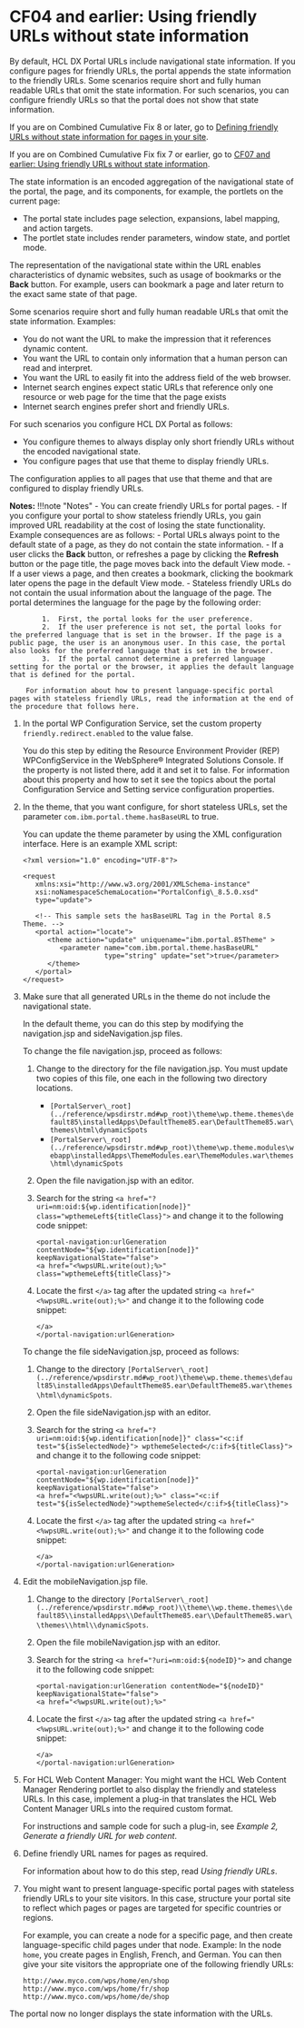 # CF04 and earlier: Using friendly URLs without state information

By default, HCL DX Portal URLs include navigational state information. If you configure pages for friendly URLs, the portal appends the state information to the friendly URLs. Some scenarios require short and fully human readable URLs that omit the state information. For such scenarios, you can configure friendly URLs so that the portal does not show that state information.

If you are on Combined Cumulative Fix 8 or later, go to [Defining friendly URLs without state information for pages in your site](mp_friendly_short_url.md#).

If you are on Combined Cumulative Fix fix 7 or earlier, go to [CF07 and earlier: Using friendly URLs without state information](mp_friendly_short_url_prevcf7.md#).

The state information is an encoded aggregation of the navigational state of the portal, the page, and its components, for example, the portlets on the current page:

-   The portal state includes page selection, expansions, label mapping, and action targets.
-   The portlet state includes render parameters, window state, and portlet mode.

The representation of the navigational state within the URL enables characteristics of dynamic websites, such as usage of bookmarks or the **Back** button. For example, users can bookmark a page and later return to the exact same state of that page.

Some scenarios require short and fully human readable URLs that omit the state information. Examples:

-   You do not want the URL to make the impression that it references dynamic content.
-   You want the URL to contain only information that a human person can read and interpret.
-   You want the URL to easily fit into the address field of the web browser.
-   Internet search engines expect static URLs that reference only one resource or web page for the time that the page exists
-   Internet search engines prefer short and friendly URLs.

For such scenarios you configure HCL DX Portal as follows:

-   You configure themes to always display only short friendly URLs without the encoded navigational state.
-   You configure pages that use that theme to display friendly URLs.

The configuration applies to all pages that use that theme and that are configured to display friendly URLs.

**Notes:**
!!!note "Notes"
    -   You can create friendly URLs for portal pages.
    -   If you configure your portal to show stateless friendly URLs, you gain improved URL readability at the cost of losing the state functionality. Example consequences are as follows:
        -   Portal URLs always point to the default state of a page, as they do not contain the state information.
        -   If a user clicks the **Back** button, or refreshes a page by clicking the **Refresh** button or the page title, the page moves back into the default View mode.
        -   If a user views a page, and then creates a bookmark, clicking the bookmark later opens the page in the default View mode.
        -   Stateless friendly URLs do not contain the usual information about the language of the page. The portal determines the language for the page by the following order:

            1.  First, the portal looks for the user preference.
            2.  If the user preference is not set, the portal looks for the preferred language that is set in the browser. If the page is a public page, the user is an anonymous user. In this case, the portal also looks for the preferred language that is set in the browser.
            3.  If the portal cannot determine a preferred language setting for the portal or the browser, it applies the default language that is defined for the portal.
        
        For information about how to present language-specific portal pages with stateless friendly URLs, read the information at the end of the procedure that follows here.


1.  In the portal WP Configuration Service, set the custom property `friendly.redirect.enabled` to the value false.

    You do this step by editing the Resource Environment Provider (REP) WPConfigService in the WebSphere® Integrated Solutions Console. If the property is not listed there, add it and set it to false. For information about this property and how to set it see the topics about the portal Configuration Service and Setting service configuration properties.

2.  In the theme, that you want configure, for short stateless URLs, set the parameter `com.ibm.portal.theme.hasBaseURL` to true.

    You can update the theme parameter by using the XML configuration interface. Here is an example XML script:

    ```
    <?xml version="1.0" encoding="UTF-8"?>
    
    <request
       xmlns:xsi="http://www.w3.org/2001/XMLSchema-instance" 
       xsi:noNamespaceSchemaLocation="PortalConfig\_8.5.0.xsd"
       type="update">
    
       <!-- This sample sets the hasBaseURL Tag in the Portal 8.5 Theme. -->
       <portal action="locate">
          <theme action="update" uniquename="ibm.portal.85Theme" >
             <parameter name="com.ibm.portal.theme.hasBaseURL" 
                        type="string" update="set">true</parameter>
          </theme>
       </portal>
    </request>
    ```

3.  Make sure that all generated URLs in the theme do not include the navigational state.

    In the default theme, you can do this step by modifying the navigation.jsp and sideNavigation.jsp files.

    To change the file navigation.jsp, proceed as follows:

    1.  Change to the directory for the file navigation.jsp. You must update two copies of this file, one each in the following two directory locations.

        -   `[PortalServer\_root](../reference/wpsdirstr.md#wp_root)\theme\wp.theme.themes\default85\installedApps\DefaultTheme85.ear\DefaultTheme85.war\themes\html\dynamicSpots`
        -   `[PortalServer\_root](../reference/wpsdirstr.md#wp_root)\theme\wp.theme.modules\webapp\installedApps\ThemeModules.ear\ThemeModules.war\themes\html\dynamicSpots`
    2.  Open the file navigation.jsp with an editor.

    3.  Search for the string `<a href="?uri=nm:oid:${wp.identification[node]}" class="wpthemeLeft${titleClass}">` and change it to the following code snippet:

        ```
        <portal-navigation:urlGeneration contentNode="${wp.identification[node]}" keepNavigationalState="false">    
        <a href="<%wpsURL.write(out);%>" class="wpthemeLeft${titleClass}">
        ```

    4.  Locate the first `</a>` tag after the updated string `<a href="<%wpsURL.write(out);%>"` and change it to the following code snippet:

        ```
        </a>
        </portal-navigation:urlGeneration> 
        ```

    To change the file sideNavigation.jsp, proceed as follows:

    1.  Change to the directory `[PortalServer\_root](../reference/wpsdirstr.md#wp_root)\theme\wp.theme.themes\default85\installedApps\DefaultTheme85.ear\DefaultTheme85.war\themes\html\dynamicSpots`.

    2.  Open the file sideNavigation.jsp with an editor.

    3.  Search for the string `<a href="?uri=nm:oid:${wp.identification[node]}" class="<c:if test="${isSelectedNode}"> wpthemeSelected</c:if>${titleClass}">` and change it to the following code snippet:

        ```
        <portal-navigation:urlGeneration contentNode="${wp.identification[node]}" keepNavigationalState="false">    
        <a href="<%wpsURL.write(out);%>" class="<c:if test="${isSelectedNode}">wpthemeSelected</c:if>${titleClass}">
        ```

    4.  Locate the first `</a>` tag after the updated string `<a href="<%wpsURL.write(out);%>"` and change it to the following code snippet:

        ```
        </a>
        </portal-navigation:urlGeneration> 
        ```

4.  Edit the mobileNavigation.jsp file.

    1.  Change to the directory `[PortalServer\_root](../reference/wpsdirstr.md#wp_root)\\theme\\wp.theme.themes\\default85\\installedApps\\DefaultTheme85.ear\\DefaultTheme85.war\\themes\\html\\dynamicSpots`.

    2.  Open the file mobileNavigation.jsp with an editor.

    3.  Search for the string `<a href="?uri=nm:oid:${nodeID}">` and change it to the following code snippet:

        ```
        <portal-navigation:urlGeneration contentNode="${nodeID}" keepNavigationalState="false">    
        <a href="<%wpsURL.write(out);%>"
        ```

    4.  Locate the first `</a>` tag after the updated string `<a href="<%wpsURL.write(out);%>"` and change it to the following code snippet:

        ```
        </a>
        </portal-navigation:urlGeneration> 
        ```

5.  For HCL Web Content Manager: You might want the HCL Web Content Manager Rendering portlet to also display the friendly and stateless URLs. In this case, implement a plug-in that translates the HCL Web Content Manager URLs into the required custom format.

    For instructions and sample code for such a plug-in, see *Example 2, Generate a friendly URL for web content*.

6.  Define friendly URL names for pages as required.

    For information about how to do this step, read *Using friendly URLs*.

7.  You might want to present language-specific portal pages with stateless friendly URLs to your site visitors. In this case, structure your portal site to reflect which pages or pages are targeted for specific countries or regions.

    For example, you can create a node for a specific page, and then create language-specific child pages under that node. Example: In the node `home`, you create pages in English, French, and German. You can then give your site visitors the appropriate one of the following friendly URLs:

    ```
    http://www.myco.com/wps/home/en/shop
    http://www.myco.com/wps/home/fr/shop
    http://www.myco.com/wps/home/de/shop
    ```

The portal now no longer displays the state information with the URLs.


